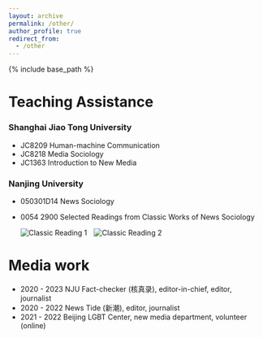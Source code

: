 ```yaml
---
layout: archive
permalink: /other/
author_profile: true
redirect_from:
  - /other
---
```


{% include base_path %}

Teaching Assistance
======

### Shanghai Jiao Tong University 
- JC8209  Human-machine Communication
- JC8218  Media Sociology
- JC1363  Introduction to New Media
### Nanjing University 
- 050301D14  News Sociology
- 0054 2900  Selected Readings from Classic Works of News Sociology

  <img src="{{ '/images/classic1.png' | relative_url }}" alt="Classic Reading 1" style="max-width: 45%; display: inline-block; margin-right: 2%;">
  <img src="{{ '/images/classic2.png' | relative_url }}" alt="Classic Reading 2" style="max-width: 45%; display: inline-block;">


Media work
======
- 2020 - 2023  NJU Fact-checker (核真录), editor-in-chief, editor, journalist
- 2020 - 2022  News Tide (新潮), editor, journalist
- 2021 - 2022  Beijing LGBT Center, new media department, volunteer (online) 

